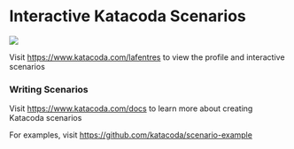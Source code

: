 # Interactive Katacoda Scenarios

[![](http://shields.katacoda.com/katacoda/lafentres/count.svg)](https://www.katacoda.com/lafentres "Get your profile on Katacoda.com")

Visit https://www.katacoda.com/lafentres to view the profile and interactive scenarios

### Writing Scenarios
Visit https://www.katacoda.com/docs to learn more about creating Katacoda scenarios

For examples, visit https://github.com/katacoda/scenario-example
